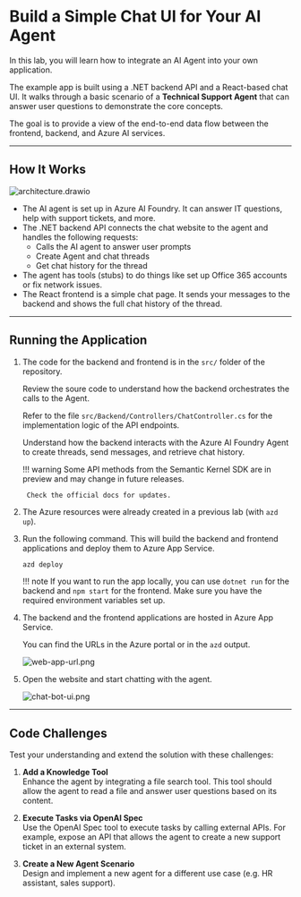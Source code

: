 # Build a Simple Chat UI for Your AI Agent

In this lab, you will learn how to integrate an AI Agent into your own application.

The example app is built using a .NET backend API and a React-based chat UI. It walks through a basic scenario of a **Technical Support Agent** that can answer user questions to demonstrate the core concepts.

The goal is to provide a view of the end-to-end data flow between the frontend, backend, and Azure AI services.  

---

## How It Works

![architecture.drawio](../media/architecture.drawio.png)

- The AI agent is set up in Azure AI Foundry. It can answer IT questions, help with support tickets, and more.
- The .NET backend API connects the chat website to the agent and handles the following requests:
    - Calls the AI agent to answer user prompts
    - Create Agent and chat threads
    - Get chat history for the thread
- The agent has tools (stubs) to do things like set up Office 365 accounts or fix network issues.
- The React frontend is a simple chat page. It sends your messages to the backend and shows the full chat history of the thread.

---

## Running the Application

1. The code for the backend and frontend is in the `src/` folder of the repository.

    Review the soure code to understand how the backend orchestrates the calls to the Agent.

    Refer to the file `src/Backend/Controllers/ChatController.cs` for the implementation logic of the API endpoints. 
    
    Understand how the backend interacts with the Azure AI Foundry Agent to create threads, send messages, and retrieve chat history.

    !!! warning
        Some API methods from the Semantic Kernel SDK are in preview and may change in future releases.

        Check the official docs for updates.

2. The Azure resources were already created in a previous lab (with `azd up`).
3. Run the following command. This will build the backend and frontend applications and deploy them to Azure App Service.

    ```bash
    azd deploy
    ```

    !!! note
        If you want to run the app locally, you can use `dotnet run` for the backend and `npm start` for the frontend. Make sure you have the required environment variables set up.

4. The backend and the frontend applications are hosted in Azure App Service.

    You can find the URLs in the Azure portal or in the `azd` output.

    ![web-app-url.png](../media/web-app-url.png)

5. Open the website and start chatting with the agent.

    ![chat-bot-ui.png](../media/chat-bot-ui.png)

---

## Code Challenges

Test your understanding and extend the solution with these challenges:

1. **Add a Knowledge Tool**  
    Enhance the agent by integrating a file search tool. This tool should allow the agent to read a file and answer user questions based on its content.

2. **Execute Tasks via OpenAI Spec**  
    Use the OpenAI Spec tool to execute tasks by calling external APIs. For example, expose an API that allows the agent to create a new support ticket in an external system.

3. **Create a New Agent Scenario**  
    Design and implement a new agent for a different use case (e.g. HR assistant, sales support).
